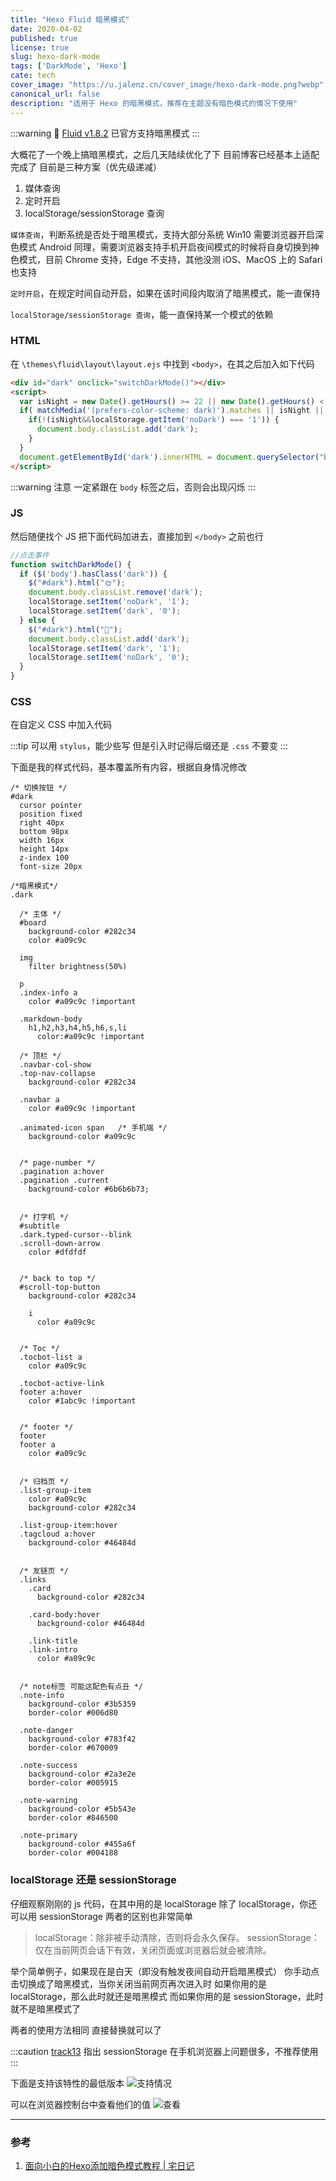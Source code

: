 ```yaml
---
title: "Hexo Fluid 暗黑模式"
date: 2020-04-02
published: true
license: true
slug: hexo-dark-mode
tags: ['DarkMode', 'Hexo']
cate: tech
cover_image: "https://u.jalenz.cn/cover_image/hexo-dark-mode.png?webp"
canonical_url: false
description: "适用于 Hexo 的暗黑模式，推荐在主题没有暗色模式的情况下使用"
---
```


:::warning 🚨
[Fluid v1.8.2](https://github.com/fluid-dev/hexo-theme-fluid/releases/tag/v1.8.2) 已官方支持暗黑模式
:::

大概花了一个晚上搞暗黑模式，之后几天陆续优化了下
目前博客已经基本上适配完成了
目前是三种方案（优先级递减）

1. 媒体查询
2. 定时开启
3. localStorage/sessionStorage 查询
<!--more-->
`媒体查询`，判断系统是否处于暗黑模式，支持大部分系统
Win10 需要浏览器开启深色模式
Android 同理，需要浏览器支持手机开启夜间模式的时候将自身切换到神色模式，目前 Chrome 支持，Edge 不支持，其他没测
iOS、MacOS 上的 Safari 也支持

`定时开启`，在规定时间自动开启，如果在该时间段内取消了暗黑模式，能一直保持

`localStorage/sessionStorage 查询`，能一直保持某一个模式的依赖

### HTML

在 `\themes\fluid\layout\layout.ejs` 中找到 `<body>`，在其之后加入如下代码

```html
<div id="dark" onclick="switchDarkMode()"></div>
<script>
  var isNight = new Date().getHours() >= 22 || new Date().getHours() < 7;
  if( matchMedia('(prefers-color-scheme: dark)').matches || isNight || localStorage.getItem('dark') === '1') {
    if(!(isNight&&localStorage.getItem('noDark') === '1')) {
      document.body.classList.add('dark');
    }
  }
  document.getElementById('dark').innerHTML = document.querySelector("body").classList.contains("dark")?"🌙":"🌞";
</script>
```

:::warning 注意
一定紧跟在 `body` 标签之后，否则会出现闪烁
:::

### JS

然后随便找个 JS 把下面代码加进去，直接加到 `</body>` 之前也行

```js
//点击事件
function switchDarkMode() {
  if ($('body').hasClass('dark')) {
    $("#dark").html("🌞");
    document.body.classList.remove('dark');
    localStorage.setItem('noDark', '1');
    localStorage.setItem('dark', '0');
  } else {
    $("#dark").html("🌙");
    document.body.classList.add('dark');
    localStorage.setItem('dark', '1');
    localStorage.setItem('noDark', '0');
  }
}
```

### CSS

在自定义 CSS 中加入代码

:::tip
可以用 `stylus`，能少些写
但是引入时记得后缀还是 `.css` 不要变
:::

下面是我的样式代码，基本覆盖所有内容，根据自身情况修改

```stylus
/* 切换按钮 */
#dark
  cursor pointer
  position fixed
  right 40px
  bottom 98px
  width 16px
  height 14px
  z-index 100
  font-size 20px

/*暗黑模式*/
.dark

  /* 主体 */
  #board
    background-color #282c34
    color #a09c9c
  
  img  
    filter brightness(50%)

  p
  .index-info a  
    color #a09c9c !important

  .markdown-body
    h1,h2,h3,h4,h5,h6,s,li  
      color:#a09c9c !important

  /* 顶栏 */
  .navbar-col-show
  .top-nav-collapse  
    background-color #282c34

  .navbar a
    color #a09c9c !important

  .animated-icon span   /* 手机端 */
    background-color #a09c9c


  /* page-number */
  .pagination a:hover
  .pagination .current  
    background-color #6b6b6b73;


  /* 打字机 */
  #subtitle
  .dark.typed-cursor--blink
  .scroll-down-arrow
    color #dfdfdf


  /* back to top */
  #scroll-top-button
    background-color #282c34

    i
      color #a09c9c


  /* Toc */
  .tocbot-list a
    color #a09c9c

  .tocbot-active-link
  footer a:hover
    color #1abc9c !important


  /* footer */
  footer
  footer a
    color #a09c9c


  /* 归档页 */
  .list-group-item
    color #a09c9c
    background-color #282c34

  .list-group-item:hover
  .tagcloud a:hover
    background-color #46484d


  /* 友链页 */
  .links
    .card  
      background-color #282c34

    .card-body:hover  
      background-color #46484d

    .link-title
    .link-intro  
      color #a09c9c


  /* note标签 可能这配色有点丑 */
  .note-info
    background-color #3b5359
    border-color #006d80

  .note-danger
    background-color #783f42
    border-color #670009

  .note-success
    background-color #2a3e2e
    border-color #005915

  .note-warning
    background-color #5b543e
    border-color #846500

  .note-primary
    background-color #455a6f
    border-color #004188
```

### localStorage 还是 sessionStorage

仔细观察刚刚的 js 代码，在其中用的是 localStorage
除了 localStorage，你还可以用 sessionStorage
两者的区别也非常简单

> localStorage：除非被手动清除，否则将会永久保存。
> sessionStorage： 仅在当前网页会话下有效，关闭页面或浏览器后就会被清除。

举个简单例子，如果现在是白天（即没有触发夜间自动开启暗黑模式）
你手动点击切换成了暗黑模式，当你关闭当前网页再次进入时
如果你用的是 localStorage，那么此时就还是暗黑模式
而如果你用的是 sessionStorage，此时就不是暗黑模式了

两者的使用方法相同
直接替换就可以了

:::caution [track13](https://crosschannel.cc) 指出
sessionStorage 在手机浏览器上问题很多，不推荐使用
:::

下面是支持该特性的最低版本
![支持情况](https://u.jalenz.cn/hexo-dark-mode/01.png?blog)

可以在浏览器控制台中查看他们的值
![查看](https://u.jalenz.cn/hexo-dark-mode/02.png?blog)

---

### 参考

1. [面向小白的Hexo添加暗色模式教程 | 宅日记](https://crosschannel.cc/daily/hexo%E6%B7%BB%E5%8A%A0%E6%9A%97%E8%89%B2%E6%A8%A1%E5%BC%8F.html)
